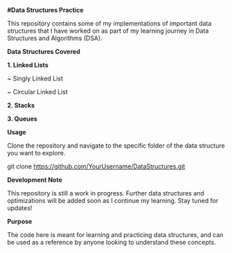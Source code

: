 **#Data Structures Practice**

This repository contains some of my implementations of important data structures that I have worked on as part of my learning journey in Data Structures and Algorithms (DSA).


**Data Structures Covered**

**1. Linked Lists**

~ Singly Linked List

~ Circular Linked List

**2. Stacks**

**3. Queues**


**Usage**

Clone the repository and navigate to the specific folder of the data structure you want to explore.

git clone https://github.com/YourUsername/DataStructures.git

**Development Note**

This repository is still a work in progress. Further data structures and optimizations will be added soon as I continue my learning. Stay tuned for updates!


**Purpose**

The code here is meant for learning and practicing data structures, and can be used as a reference by anyone looking to understand these concepts.
